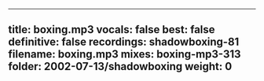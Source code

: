 
---
title: boxing.mp3
vocals: false
best: false
definitive: false
recordings: shadowboxing-81
filename: boxing.mp3
mixes: boxing-mp3-313
folder: 2002-07-13/shadowboxing
weight: 0
---
